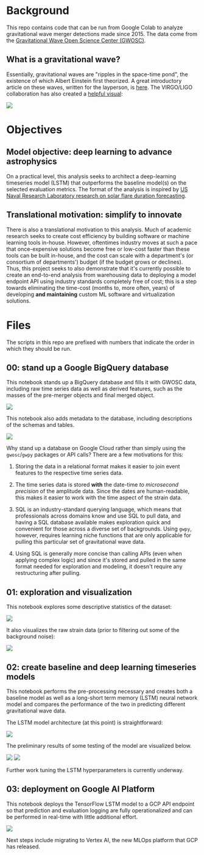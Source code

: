 # Background

This repo contains code that can be run from Google Colab to analyze gravitational wave merger detections made since 2015. The data come from the [Gravitational Wave Open Science Center (GWOSC)](https://www.gw-openscience.org/).

## What is a gravitational wave?

Essentially, gravitational waves are "ripples in the space-time pond", the existence of which Albert Einstein first theorized. A great introductory article on these waves, written for the layperson, is [here](https://spaceplace.nasa.gov/gravitational-waves/en/). The VIRGO/LIGO collaboration has also created a [helpful visual](https://www.youtube.com/watch?v=zLAmF0H-FTM):

![](img/grav_waves_fst.gif)

# Objectives

## Model objective: deep learning to advance astrophysics
On a practical level, this analysis seeks to architect a deep-learning timeseries model (LSTM) that outperforms the baseline model(s) on the selected evaluation metrics. The format of the analysis is inspired by [US Naval Research Laboratory research on solar flare duration forecasting](https://github.com/USNavalResearchLaboratory/flare_duration_forecasting).

## Translational motivation: simplify to innovate
There is also a translational motivation to this analysis. Much of academic research seeks to create cost efficiency by building software or machine learning tools in-house. However, oftentimes industry moves at such a pace that once-expensive solutions become free or low-cost faster than these tools can be built in-house, and the cost can scale with a department's (or consortium of departments') budget (if the budget grows or declines). Thus, this project seeks to also demonstrate that it's currently possible to create an end-to-end analysis from warehousing data to deploying a model endpoint API using industry standards completely free of cost; this is a step towards eliminating the time-cost (months to, more often, years) of developing **and maintaining** custom ML software and virtualization solutions.

# Files

The scripts in this repo are prefixed with numbers that indicate the order in which they should be run.

## 00: stand up a Google BigQuery database

This notebook stands up a BigQuery database and fills it with GWOSC data, including raw time series data as well as derived features, such as the masses of the pre-merger objects and final merged object.

![](img/gbq_q.png)

This notebook also adds metadata to the database, including descriptions of the schemas and tables.

![](img/gbq_desc.png)

Why stand up a database on Google Cloud rather than simply using the `gwosc`/`gwpy` packages or API calls? There are a few motivations for this:

1. Storing the data in a relational format makes it easier to join event features to the respective time series data.

2. The time series data is stored **with** the date-time *to microsecond precision* of the amplitude data. Since the dates are human-readable, this makes it easier to work with the time aspect of the strain data. 

3. SQL is an industry-standard querying language, which means that professionals across domains know and use SQL to pull data, and having a SQL database available makes exploration quick and convenient for those across a diverse set of backgrounds. Using `gwpy`, however, requires learning niche functions that are only applicable for pulling this particular set of gravitational wave data.

4. Using SQL is generally more concise than calling APIs (even when applying complex logic) and since it's stored and pulled in the same format needed for exploration and modeling, it doesn't require any restructuring after pulling.

## 01: exploration and visualization

This notebook explores some descriptive statistics of the dataset:

![](img/01_final_masses.png)

It also visualizes the raw strain data (prior to filtering out some of the background noise):

![](img/01_timeseries.png)

## 02: create baseline and deep learning timeseries models

This notebook performs the pre-processing necessary and creates both a baseline model as well as a long-short term memory (LSTM) neural network model and compares the performance of the two in predicting different gravitational wave data.

The LSTM model architecture (at this point) is straightforward:

![](img/02_lstm_struct.png)

The preliminary results of some testing of the model are visualized below.

![](img/02_resids_10ep.png)
![](img/02_resids_20ep.png)

Further work tuning the LSTM hyperparameters is currently underway.

## 03: deployment on Google AI Platform

This notebook deploys the TensorFlow LSTM model to a GCP API endpoint so that prediction and evaluation logging are fully operationalized and can be performed in real-time with little additional effort.

![](img/03_api_endpt.png)

Next steps include migrating to Vertex AI, the new MLOps platform that GCP has released.